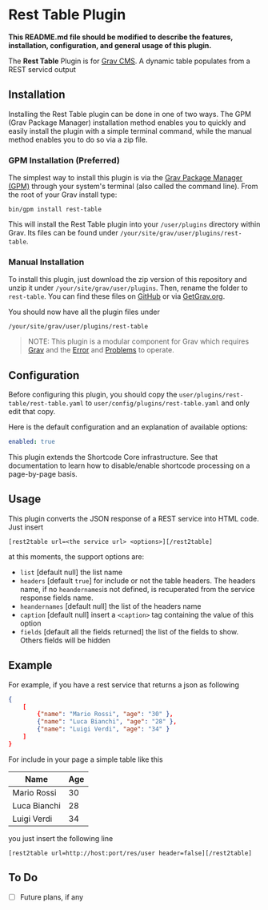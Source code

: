 # Rest Table Plugin

**This README.md file should be modified to describe the features, installation, configuration, and general usage of this plugin.**

The **Rest Table** Plugin is for [Grav CMS](http://github.com/getgrav/grav). A dynamic table populates from a REST servicd output

## Installation

Installing the Rest Table plugin can be done in one of two ways. The GPM (Grav Package Manager) installation method enables you to quickly and easily install the plugin with a simple terminal command, while the manual method enables you to do so via a zip file.

### GPM Installation (Preferred)

The simplest way to install this plugin is via the [Grav Package Manager (GPM)](http://learn.getgrav.org/advanced/grav-gpm) through your system's terminal (also called the command line).  From the root of your Grav install type:

    bin/gpm install rest-table

This will install the Rest Table plugin into your `/user/plugins` directory within Grav. Its files can be found under `/your/site/grav/user/plugins/rest-table`.

### Manual Installation

To install this plugin, just download the zip version of this repository and unzip it under `/your/site/grav/user/plugins`. Then, rename the folder to `rest-table`. You can find these files on [GitHub](https://github.com/andrea-schiona/grav-plugin-rest-table) or via [GetGrav.org](http://getgrav.org/downloads/plugins#extras).

You should now have all the plugin files under

    /your/site/grav/user/plugins/rest-table
	
> NOTE: This plugin is a modular component for Grav which requires [Grav](http://github.com/getgrav/grav) and the [Error](https://github.com/getgrav/grav-plugin-error) and [Problems](https://github.com/getgrav/grav-plugin-problems) to operate.

## Configuration

Before configuring this plugin, you should copy the `user/plugins/rest-table/rest-table.yaml` to `user/config/plugins/rest-table.yaml` and only edit that copy.

Here is the default configuration and an explanation of available options:

```yaml
enabled: true
```

This plugin extends the Shortcode Core infrastructure. See that documentation to learn how 
to disable/enable shortcode processing on a page-by-page basis.

## Usage

This plugin converts the JSON response of a REST service into HTML code. 
Just insert

```
[rest2table url=<the service url> <options>][/rest2table]
```

at this moments, the support options are:

- `list` [default null] the list name
- `headers` [default `true`] for include or not the table headers. The headers name, 
if no `heandernames`is not defined, is recuperated from the service response fields name.
- `heandernames` [default null] the list of the headers name
- `caption` [default null] insert a `<caption>` tag containing the value of this option 
- `fields` [default all the fields returned] the list of the fields to show. Others fields will be hidden  

## Example

For example, if you have a rest service that returns a json as following

```JSON
{
    [
        {"name": "Mario Rossi", "age": "30" },
        {"name": "Luca Bianchi", "age": "28" },
        {"name": "Luigi Verdi", "age": "34" }
    ]
}
```
For include in your page a simple table like this


| Name         | Age |
|--------------|-----|
| Mario Rossi  | 30  |
| Luca Bianchi | 28  |
| Luigi Verdi  | 34  |  


you just insert the following line

```
[rest2table url=http://host:port/res/user header=false][/rest2table]
```



## To Do

- [ ] Future plans, if any

